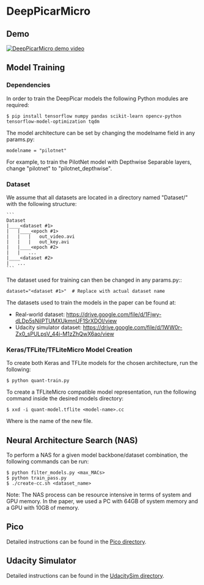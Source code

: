 # DeepPicarMicro

## Demo

[![DeepPicarMicro demo video](https://img.youtube.com/vi/tpxJCQZ17Os/0.jpg)](https://www.youtube.com/watch?v=tpxJCQZ17Os)

## Model Training

### Dependencies

In order to train the DeepPicar models the following Python modules are required:

	$ pip install tensorflow numpy pandas scikit-learn opencv-python tensorflow-model-optimization tqdm
	
The model architecture can be set by changing the modelname field in any params.py:

	modelname = "pilotnet"
	
For example, to train the PilotNet model with Depthwise Separable layers, change "pilotnet" to "pilotnet_depthwise". 

### Dataset

We assume that all datasets are located in a directory named "Dataset/" with the following structure:

	```
	Dataset
	|____<dataset #1>
	|	|____<epoch #1>
	|	|	|	out_video.avi
	|	|	|	out_key.avi
	|	|____<epoch #2>
	|	|	...
	|____<dataset #2>
	|	...
	```
	
The dataset used for training can then be changed in any params.py::

	dataset="<dataset #1>"	# Replace with actual dataset name

The datasets used to train the models in the paper can be found at:
- Real-world dataset: https://drive.google.com/file/d/1Fjwy-dLDp5sNilPTUMXUkmnUF1SrXDOl/view
- Udacity simulator dataset: https://drive.google.com/file/d/1WW0r-Zx0_sPULpsV_44i-M1zZhQwX6ao/view

### Keras/TFLite/TFLiteMicro Model Creation

To create both Keras and TFLite models for the chosen architecture, run the following:

	$ python quant-train.py
	
To create a TFLiteMicro compatible model representation, run the following command inside the desired models directory:

	$ xxd -i quant-model.tflite <model-name>.cc
	
Where <model-name> is the name of the new file.

## Neural Architecture Search (NAS)

To perform a NAS for a given model backbone/dataset combination, the following commands can be run:

	$ python filter_models.py <max_MACs>
	$ python train_pass.py
	$ ./create-cc.sh <dataset_name>
	
Note: The NAS process can be resource intensive in terms of system and GPU memory. In the paper, we used a PC with 64GB of system memory and a GPU with 10GB of memory.

## Pico

Detailed instructions can be found in the [Pico directory](https://github.com/CSL-KU/DeepPicarMicro/tree/main/Pico).

## Udacity Simulator

Detailed instructions can be found in the [UdacitySim directory](https://github.com/CSL-KU/DeepPicarMicro/tree/main/UdacitySim).
	
